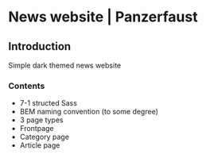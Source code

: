 # News website | Panzerfaust

## Introduction
Simple dark themed news website

### Contents
* 7-1 structed Sass
* BEM naming convention (to some degree)
* 3 page types
 * Frontpage
 * Category page
 * Article page
